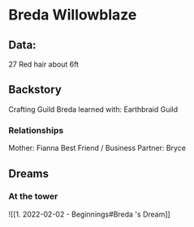 # Breda Willowblaze

## Data:
27
Red hair
about 6ft

## Backstory
Crafting Guild Breda learned with: Earthbraid Guild

### Relationships
Mother: Fianna
Best Friend / Business Partner: Bryce

## Dreams
### At the tower
![[1. 2022-02-02 - Beginnings#Breda 's Dream]]

